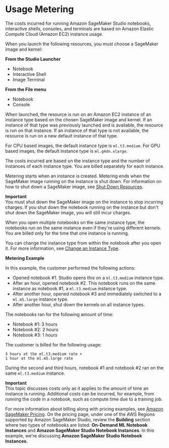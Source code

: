 # Usage Metering<a name="notebooks-usage-metering"></a>

The costs incurred for running Amazon SageMaker Studio notebooks, interactive shells, consoles, and terminals are based on Amazon Elastic Compute Cloud \(Amazon EC2\) instance usage\.

When you launch the following resources, you must choose a SageMaker image and kernel:

**From the Studio Launcher**
+ Notebook
+ Interactive Shell
+ Image Terminal

**From the **File** menu**
+ Notebook
+ Console

When launched, the resource is run on an Amazon EC2 instance of an instance type based on the chosen SageMaker image and kernel\. If an instance of that type was previously launched and is available, the resource is run on that instance\. If an instance of that type is not available, the resource is run on a new default instance of that type\.

For CPU based images, the default instance type is `ml.t3.medium`\. For GPU based images, the default instance type is `ml.g4dn.xlarge`\.

The costs incurred are based on the instance type and the number of instances of each instance type\. You are billed separately for each instance\.

Metering starts when an instance is created\. Metering ends when the SageMaker image running on the instance is shut down\. For information on how to shut down a SageMaker image, see [Shut Down Resources](notebooks-run-and-manage-shut-down.md)\.

**Important**  
You must shut down the SageMaker image on the instance to stop incurring charges\. If you shut down the notebook running on the instance but don't shut down the SageMaker image, you will still incur charges\.

When you open multiple notebooks on the same instance type, the notebooks run on the same instance even if they're using different kernels\. You are billed only for the time that one instance is running\.

You can change the instance type from within the notebook after you open it\. For more information, see [Change an Instance Type](notebooks-run-and-manage-switch-instance-type.md)\.

**Metering Example**

In this example, the customer performed the following actions:
+ Opened notebook \#1\. Studio opens this on a `ml.t3.medium` instance type\.
+ After an hour, opened notebook \#2\. This notebook runs on the same instance as notebook \#1, a `ml.t3.medium` instance type\.
+ After another hour, opened notebook \#3 and immediately switched to a `ml.m5.large` instance type\.
+ After another hour, shut down the kernels on all instance types\.

The notebooks ran for the following amount of time:
+ Notebook \#1: 3 hours
+ Notebook \#2: 2 hours
+ Notebook \#3: 1 hours

The customer is billed for the following usage:

```
3 hours at the ml.t3.medium rate +
1 hour at the ml.m5.large rate
```

During the second and third hours, notebook \#1 and notebook \#2 ran on the same `ml.t3.medium` instance\.

**Important**  
This topic discusses costs only as it applies to the amount of time an instance is running\. Additional costs can be incurred, for example, from running the code in a notebook, such as compute time due to a training job\.

For more information about billing along with pricing examples, see [Amazon SageMaker Pricing](http://aws.amazon.com/sagemaker/pricing/)\. On the pricing page, under one of the AWS Regions supported by Amazon SageMaker Studio, review the **Building** section where two types of notebooks are listed: **On\-Demand ML Notebook Instances** and **Amazon SageMaker Studio Notebook Instances**\. In this example, we're discussing **Amazon SageMaker Studio Notebook Instances**\.